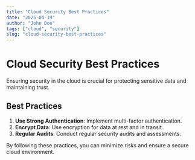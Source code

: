 ```yaml
---
title: "Cloud Security Best Practices"
date: "2025-04-19"
author: "John Doe"
tags: ["cloud", "security"]
slug: "cloud-security-best-practices"
---
```


# Cloud Security Best Practices

Ensuring security in the cloud is crucial for protecting sensitive data and maintaining trust.

## Best Practices

1. **Use Strong Authentication**: Implement multi-factor authentication.
2. **Encrypt Data**: Use encryption for data at rest and in transit.
3. **Regular Audits**: Conduct regular security audits and assessments.

By following these practices, you can minimize risks and ensure a secure cloud environment.
